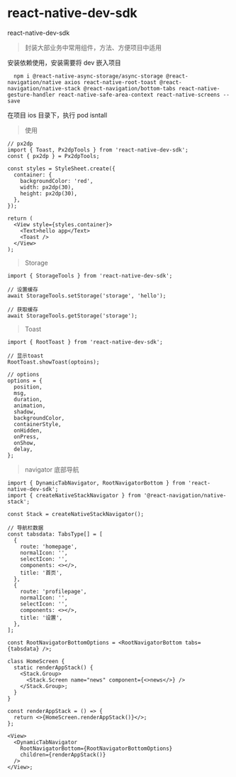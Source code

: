 <!--
 * @Author: mingwei
 * @Date: 2022-04-04 23:31:26
 * @LastEditors: mingwei
 * @LastEditTime: 2022-04-21 17:32:03
 * @FilePath: /react-native-dev-sdk/README.md
 * @Description:
-->

# react-native-dev-sdk

react-native-dev-sdk

> 封装大部业务中常用组件，方法、方便项目中适用

安装依赖使用，安装需要将 dev 嵌入项目

```
  npm i @react-native-async-storage/async-storage @react-navigation/native axios react-native-root-toast @react-navigation/native-stack @react-navigation/bottom-tabs react-native-gesture-handler react-native-safe-area-context react-native-screens --save
```

在项目 ios 目录下，执行 pod isntall

> 使用

```tsx
// px2dp
import { Toast, Px2dpTools } from 'react-native-dev-sdk';
const { px2dp } = Px2dpTools;

const styles = StyleSheet.create({
  container: {
    backgroundColor: 'red',
    width: px2dp(30),
    height: px2dp(30),
  },
});

return (
  <View style={styles.container}>
    <Text>hello app</Text>
    <Toast />
  </View>
);
```

> Storage

```tsx
import { StorageTools } from 'react-native-dev-sdk';

// 设置缓存
await StorageTools.setStorage('storage', 'hello');

// 获取缓存
await StorageTools.getStorage('storage');
```

> Toast

```tsx
import { RootToast } from 'react-native-dev-sdk';

// 显示toast
RootToast.showToast(optoins);

// options
options = {
  position,
  msg,
  duration,
  animation,
  shadow,
  backgroundColor,
  containerStyle,
  onHidden,
  onPress,
  onShow,
  delay,
};
```

> navigator 底部导航

```tsx
import { DynamicTabNavigator, RootNavigatorBottom } from 'react-native-dev-sdk';
import { createNativeStackNavigator } from '@react-navigation/native-stack';

const Stack = createNativeStackNavigator();

// 导航栏数据
const tabsdata: TabsType[] = [
  {
    route: 'homepage',
    normalIcon: '',
    selectIcon: '',
    components: <></>,
    title: '首页',
  },
  {
    route: 'profilepage',
    normalIcon: '',
    selectIcon: '',
    components: <></>,
    title: '设置',
  },
];

const RootNavigatorBottomOptions = <RootNavigatorBottom tabs={tabsdata} />;

class HomeScreen {
  static renderAppStack() {
    <Stack.Group>
      <Stack.Screen name="news" component={<>news</>} />
    </Stack.Group>;
  }
}

const renderAppStack = () => {
  return <>{HomeScreen.renderAppStack()}</>;
};

<View>
  <DynamicTabNavigator
    RootNavigatorBottom={RootNavigatorBottomOptions}
    children={renderAppStack()}
  />
</View>;
```

